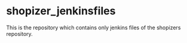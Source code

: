 # shopizer_jenkinsfiles
This is the repository which contains  only jenkins files of the shopizers repository.
